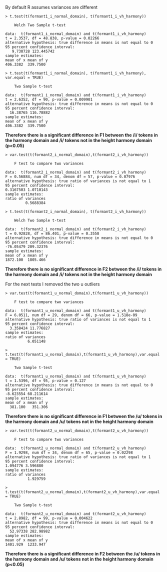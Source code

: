 
By default R assumes variances are different

```
> t.test(t(formant1_i_normal_domain), t(formant1_i_vh_harmony))

    Welch Two Sample t-test

data:  t(formant1_i_normal_domain) and t(formant1_i_vh_harmony)
t = 2.3537, df = 48.838, p-value = 0.02266
alternative hypothesis: true difference in means is not equal to 0
95 percent confidence interval:
   9.730728 123.445742
sample estimates:
mean of x mean of y
406.3382  339.7500

> t.test(t(formant1_i_normal_domain), t(formant1_i_vh_harmony), var.equal = TRUE)

    Two Sample t-test

data:  t(formant1_i_normal_domain) and t(formant1_i_vh_harmony)
t = 2.6352, df = 90, p-value = 0.009901
alternative hypothesis: true difference in means is not equal to 0
95 percent confidence interval:
  16.38765 116.78882
sample estimates:
mean of x mean of y
406.3382  339.7500
```

**Therefore there is a significant difference in F1 between the /i/ tokens in the harmony domain and /i/ tokens not in the height harmony domain (p<0.05)**

```
> var.test(t(formant2_i_normal_domain),t(formant2_i_vh_harmony))

    F test to compare two variances

data:  t(formant2_i_normal_domain) and t(formant2_i_vh_harmony)
F = 0.56884, num df = 34, denom df = 57, p-value = 0.07976
alternative hypothesis: true ratio of variances is not equal to 1
95 percent confidence interval:
0.3167503 1.0710143
sample estimates:
ratio of variances
         0.5688384

> t.test(t(formant2_i_normal_domain), t(formant2_i_vh_harmony))

    Welch Two Sample t-test

data:  t(formant2_i_normal_domain) and t(formant2_i_vh_harmony)
t = 0.92828, df = 86.401, p-value = 0.3558
alternative hypothesis: true difference in means is not equal to 0
95 percent confidence interval:
-76.05479 209.32376
sample estimates:
mean of x mean of y
1872.100  1805.466
```

**Therefore there is no significant difference in F2 between the /i/ tokens in the harmony domain and /i/ tokens not in the height harmony domain**

For the next tests I removed the two u outliers

```
> var.test(t(formant1_u_normal_domain),t(formant1_u_vh_harmony))

    F test to compare two variances

data:  t(formant1_u_normal_domain) and t(formant1_u_vh_harmony)
F = 6.0511, num df = 29, denom df = 66, p-value = 1.518e-09
alternative hypothesis: true ratio of variances is not equal to 1
95 percent confidence interval:
  3.358424 11.776827
sample estimates:
ratio of variances
          6.051148

> t.test(t(formant1_u_normal_domain),t(formant1_u_vh_harmony),var.equal = TRUE)

    Two Sample t-test

data:  t(formant1_u_normal_domain) and t(formant1_u_vh_harmony)
t = 1.5396, df = 95, p-value = 0.127
alternative hypothesis: true difference in means is not equal to 0
95 percent confidence interval:
-8.623554 68.211614
sample estimates:
mean of x mean of y
  381.100   351.306
```

**Therefore there is no significant difference in F1 between the /u/ tokens in the harmony domain and /u/ tokens not in the height harmony domain**

```
> var.test(t(formant2_u_normal_domain),t(formant2_u_vh_harmony))

    F test to compare two variances

data:  t(formant2_u_normal_domain) and t(formant2_u_vh_harmony)
F = 1.9298, num df = 34, denom df = 65, p-value = 0.02298
alternative hypothesis: true ratio of variances is not equal to 1
95 percent confidence interval:
1.094776 3.596880
sample estimates:
ratio of variances
          1.929759

> t.test(t(formant2_u_normal_domain),t(formant2_u_vh_harmony),var.equal = TRUE)

    Two Sample t-test

data:  t(formant2_u_normal_domain) and t(formant2_u_vh_harmony)
t = 2.8982, df = 99, p-value = 0.004622
alternative hypothesis: true difference in means is not equal to 0
95 percent confidence interval:
  52.97338 282.98982
sample estimates:
mean of x mean of y
1401.929  1233.947
```

**Therefore there is a significant difference in F2 between the /u/ tokens in the harmony domain and /u/ tokens not in the height harmony domain (p<0.05)**

